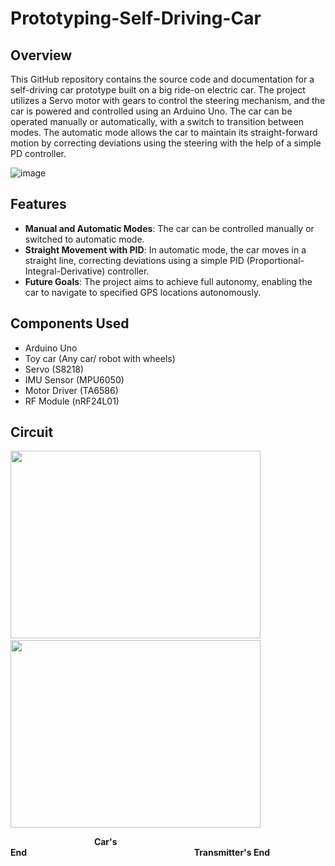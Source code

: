 
# Prototyping-Self-Driving-Car
## Overview
This GitHub repository contains the source code and documentation for a self-driving car prototype built on a big ride-on electric car. The project utilizes a Servo motor with gears to control the steering mechanism, and the car is powered and controlled using an Arduino Uno. The car can be operated manually or automatically, with a switch to transition between modes. The automatic mode allows the car to maintain its straight-forward motion by correcting deviations using the steering with the help of a simple PD controller.

![image](https://github.com/shryam102/Prototyping-Self-Driving-Car/assets/78613519/5bc98567-3286-4de8-bf6f-06edbda50caf)

## Features
* **Manual and Automatic Modes**: The car can be controlled manually or switched to automatic mode.
* **Straight Movement with PID**: In automatic mode, the car moves in a straight line, correcting deviations using a simple PID (Proportional-Integral-Derivative) controller.
* **Future Goals**: The project aims to achieve full autonomy, enabling the car to navigate to specified GPS locations autonomously.

## Components Used
* Arduino Uno
* Toy car (Any car/ robot with wheels)
* Servo (S8218)
* IMU Sensor (MPU6050)
* Motor Driver (TA6586)
* RF Module (nRF24L01)

## Circuit 
<img src="https://github.com/shryam102/Prototyping-Self-Driving-Car/assets/78613519/966a2d22-f986-4b70-a8bc-2e14429fa78b.png" width="400" height="300"> &nbsp;&nbsp; &nbsp; &nbsp; &nbsp; &nbsp;  <img src="https://github.com/shryam102/Prototyping-Self-Driving-Car/assets/78613519/ed2b2f2a-796b-4f25-aa02-63033eeb80e7.png" width = "400" height = "300">

&nbsp;&nbsp;&nbsp;&nbsp;&nbsp;&nbsp;&nbsp;&nbsp;&nbsp;&nbsp;&nbsp;&nbsp;&nbsp;&nbsp;&nbsp;&nbsp;&nbsp;&nbsp;&nbsp;&nbsp;&nbsp;&nbsp;&nbsp;&nbsp;&nbsp;&nbsp;&nbsp;&nbsp;&nbsp;&nbsp;&nbsp;&nbsp;&nbsp;&nbsp;**Car's End**&nbsp;&nbsp;&nbsp;&nbsp;&nbsp;&nbsp;&nbsp;&nbsp;&nbsp;&nbsp;&nbsp;&nbsp;&nbsp;&nbsp;&nbsp;&nbsp;&nbsp;&nbsp;&nbsp;&nbsp;&nbsp;&nbsp;&nbsp;&nbsp;&nbsp;&nbsp;&nbsp;&nbsp;&nbsp;&nbsp;&nbsp;&nbsp;&nbsp;&nbsp;&nbsp;&nbsp;&nbsp;&nbsp;&nbsp;&nbsp;&nbsp;&nbsp;&nbsp;&nbsp;&nbsp;&nbsp;&nbsp;&nbsp;&nbsp;&nbsp;&nbsp;&nbsp;&nbsp;&nbsp;&nbsp;&nbsp;&nbsp;&nbsp;&nbsp;&nbsp;&nbsp;&nbsp;&nbsp;&nbsp;&nbsp;&nbsp;&nbsp;&nbsp;**Transmitter's End**



